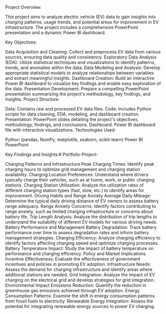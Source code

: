 Project Overview:

This project aims to analyze electric vehicle (EV) data to gain insights into charging patterns, usage trends, and potential areas for improvement in EV infrastructure. The project includes a comprehensive PowerPoint presentation and a dynamic Power BI dashboard.

Key Objectives:

Data Acquisition and Cleaning: Collect and preprocess EV data from various sources, ensuring data quality and consistency.
Exploratory Data Analysis (EDA): Utilize statistical techniques and visualizations to identify patterns, trends, and anomalies within the data.
Data Modeling and Analysis: Develop appropriate statistical models to analyze relationships between variables and extract meaningful insights.
Dashboard Creation: Build an interactive Power BI dashboard to visualize key findings and enable easy exploration of the data.
Presentation Development: Prepare a compelling PowerPoint presentation summarizing the project's methodology, key findings, and insights.
Project Structure:

Data: Contains raw and processed EV data files.
Code: Includes Python scripts for data cleaning, EDA, modeling, and dashboard creation.
Presentation: PowerPoint slides detailing the project's objectives, methodology, findings, and conclusions.
Dashboard: Power BI dashboard file with interactive visualizations.
Technologies Used:

Python (pandas, NumPy, matplotlib, seaborn, scikit-learn)
Power BI
PowerPoint

Key Findings and Insights:# Portfolio-Project-

Charging Patterns and Infrastructure
Peak Charging Times: Identify peak charging hours to optimize grid management and charging station availability.
Charging Location Preferences: Understand where drivers typically charge their vehicles, such as at home, work, or public charging stations.
Charging Station Utilization: Analyze the utilization rates of different charging station types (fast, slow, etc.) to identify areas for improvement.
Driving Habits and Range Anxiety
Average Daily Mileage: Determine the typical daily driving distance of EV owners to assess battery range adequacy.
Range Anxiety Concerns: Identify factors contributing to range anxiety, such as limited charging infrastructure or concerns about battery life.
Trip Length Analysis: Analyze the distribution of trip lengths to understand the suitability of different EV models for various driving needs.
Battery Performance and Management
Battery Degradation: Track battery performance over time to assess degradation rates and inform battery management strategies.
Charging Efficiency: Analyze charging efficiency to identify factors affecting charging speed and optimize charging processes.
Battery Temperature Impact: Study the impact of battery temperature on performance and charging efficiency.
Policy and Market Implications
Incentive Effectiveness: Evaluate the effectiveness of government incentives and policies in promoting EV adoption.
Infrastructure Needs: Assess the demand for charging infrastructure and identify areas where additional stations are needed.
Grid Integration: Analyze the impact of EV charging on the electrical grid and develop strategies for grid integration.
Environmental Impact
Emissions Reduction: Quantify the reduction in greenhouse gas emissions achieved through EV adoption.
Energy Consumption Patterns: Examine the shift in energy consumption patterns from fossil fuels to electricity.
Renewable Energy Integration: Assess the potential for integrating renewable energy sources to power EV charging.
